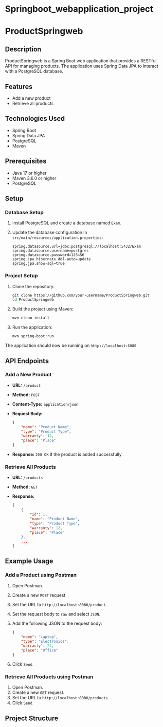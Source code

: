 # Springboot_webapplication_project
# ProductSpringweb

## Description

ProductSpringweb is a Spring Boot web application that provides a RESTful API for managing products. The application uses Spring Data JPA to interact with a PostgreSQL database.

## Features

- Add a new product
- Retrieve all products

## Technologies Used

- Spring Boot
- Spring Data JPA
- PostgreSQL
- Maven

## Prerequisites

- Java 17 or higher
- Maven 3.6.0 or higher
- PostgreSQL

## Setup

### Database Setup

1. Install PostgreSQL and create a database named `Exam`.
2. Update the database configuration in `src/main/resources/application.properties`:

    ```properties
    spring.datasource.url=jdbc:postgresql://localhost:5432/Exam
    spring.datasource.username=postgres
    spring.datasource.password=123456
    spring.jpa.hibernate.ddl-auto=update
    spring.jpa.show-sql=true
    ```

### Project Setup

1. Clone the repository:

    ```bash
    git clone https://github.com/your-username/ProductSpringweb.git
    cd ProductSpringweb
    ```

2. Build the project using Maven:

    ```bash
    mvn clean install
    ```

3. Run the application:

    ```bash
    mvn spring-boot:run
    ```

The application should now be running on `http://localhost:8080`.

## API Endpoints

### Add a New Product

- **URL:** `/product`
- **Method:** `POST`
- **Content-Type:** `application/json`
- **Request Body:**

    ```json
    {
        "name": "Product Name",
        "type": "Product Type",
        "warranty": 12,
        "place": "Place"
    }
    ```

- **Response:** `200 OK` if the product is added successfully.

### Retrieve All Products

- **URL:** `/products`
- **Method:** `GET`
- **Response:**

    ```json
    [
        {
            "id": 1,
            "name": "Product Name",
            "type": "Product Type",
            "warranty": 12,
            "place": "Place"
        },
        ...
    ]
    ```

## Example Usage

### Add a Product using Postman

1. Open Postman.
2. Create a new `POST` request.
3. Set the URL to `http://localhost:8080/product`.
4. Set the request body to `raw` and select `JSON`.
5. Add the following JSON to the request body:

    ```json
    {
        "name": "Laptop",
        "type": "Electronics",
        "warranty": 24,
        "place": "Office"
    }
    ```

6. Click `Send`.

### Retrieve All Products using Postman

1. Open Postman.
2. Create a new `GET` request.
3. Set the URL to `http://localhost:8080/products`.
4. Click `Send`.

## Project Structure



